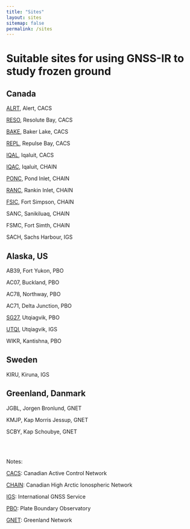 ```yaml
---
title: "Sites"
layout: sites
sitemap: false
permalink: /sites
---
```


# Suitable sites for using GNSS-IR to study frozen ground

<!--
<iframe height="400" width="100%" frameborder="0" src="{{ site.url }}{{ site.baseurl }}/maps/sites_map.html"></iframe>
-->

## Canada

[ALRT](site_alrt.md), Alert, CACS

[RESO](site_reso.md), Resolute Bay, CACS

[BAKE](site_bake.md), Baker Lake, CACS

[REPL](site_repl.md), Repulse Bay, CACS

[IQAL](site_iqal.md), Iqaluit, CACS

[IQAC](site_iqac.md), Iqaluit, CHAIN

[PONC](site_ponc.md), Pond Inlet, CHAIN

[RANC](site_ranc.md), Rankin Inlet, CHAIN

[FSIC](site_fsic.md), Fort Simpson, CHAIN

SANC, Sanikiluaq, CHAIN

FSMC, Fort Simth, CHAIN

SACH, Sachs Harbour, IGS


## Alaska, US

AB39, Fort Yukon, PBO

AC07, Buckland, PBO

AC78, Northway, PBO

AC71, Delta Junction, PBO

[SG27](site_sg27.md), Utqiagvik, PBO

[UTQI](site_utqi.md), Utqiagvik, IGS

WIKR, Kantishna, PBO


## Sweden

KIRU, Kiruna, IGS


## Greenland, Danmark

JGBL, Jorgen Bronlund, GNET

KMJP, Kap Morris Jessup, GNET

SCBY, Kap Schoubye, GNET

<br/>
<br/>

Notes:

[CACS](https://webapp.geod.nrcan.gc.ca/geod/data-donnees/cacs-scca.php?locale=en): Canadian Active Control Network  

[CHAIN](http://chain.physics.unb.ca/chain/): Canadian High Arctic Ionospheric Network  

[IGS](http://www.igs.org/network): International GNSS Service  

[PBO](https://www.unavco.org/projects/major-projects/nota/nota.html): Plate Boundary Observatory
  
[GNET](http://go-gnet.org): Greenland Network  